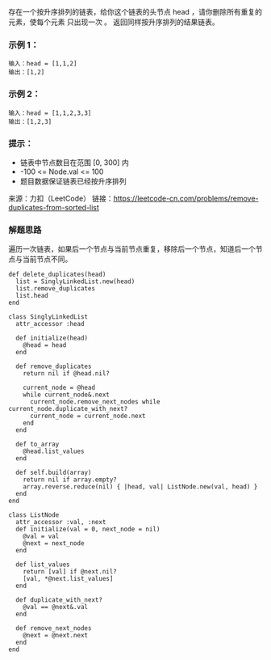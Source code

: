 存在一个按升序排列的链表，给你这个链表的头节点 head ，请你删除所有重复的元素，使每个元素 只出现一次 。
返回同样按升序排列的结果链表。

### 示例 1：
```
输入：head = [1,1,2]
输出：[1,2]
```

### 示例 2：
```
输入：head = [1,1,2,3,3]
输出：[1,2,3]
```

### 提示：
- 链表中节点数目在范围 [0, 300] 内
- -100 <= Node.val <= 100
- 题目数据保证链表已经按升序排列

来源：力扣（LeetCode）
链接：https://leetcode-cn.com/problems/remove-duplicates-from-sorted-list

### 解题思路
遍历一次链表，如果后一个节点与当前节点重复，移除后一个节点，知道后一个节点与当前节点不同。
```
def delete_duplicates(head)
  list = SinglyLinkedList.new(head)
  list.remove_duplicates
  list.head
end

class SinglyLinkedList
  attr_accessor :head

  def initialize(head)
    @head = head
  end

  def remove_duplicates
    return nil if @head.nil?

    current_node = @head
    while current_node&.next
      current_node.remove_next_nodes while current_node.duplicate_with_next?
      current_node = current_node.next
    end
  end

  def to_array
    @head.list_values
  end

  def self.build(array)
    return nil if array.empty?
    array.reverse.reduce(nil) { |head, val| ListNode.new(val, head) }
  end
end

class ListNode
  attr_accessor :val, :next
  def initialize(val = 0, next_node = nil)
    @val = val
    @next = next_node
  end

  def list_values
    return [val] if @next.nil?
    [val, *@next.list_values]
  end

  def duplicate_with_next?
    @val == @next&.val
  end

  def remove_next_nodes
    @next = @next.next
  end
end
```